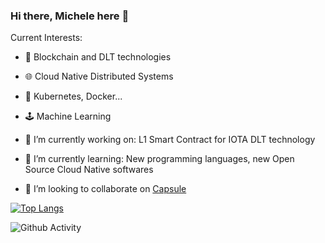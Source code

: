 ### Hi there, Michele here 👋

Current Interests:
- 🧩 Blockchain and DLT technologies
- 🌐 Cloud Native Distributed Systems
- 🔌 Kubernetes, Docker...
- 🕹️ Machine Learning

- 🔭 I’m currently working on: L1 Smart Contract for IOTA DLT technology 
- 🌱 I’m currently learning: New programming languages, new Open Source Cloud Native softwares
- 👯 I’m looking to collaborate on [Capsule](https://github.com/clastix/capsule)

[![Top Langs](https://github-readme-stats.vercel.app/api/top-langs/?username=mastrogiovanni&layout=compact&exclude_repo=corso_data_science,advent-of-code-2019,MiniFold,telaviv2,nb-tv-outlier,randomcutforest,iShop)](https://github.com/anuraghazra/github-readme-stats)

<img src="https://github-readme-stats.vercel.app/api?username=mastrogiovannishow_icons=true" alt="Github Activity">
